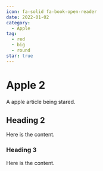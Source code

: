 ```yaml
---
icon: fa-solid fa-book-open-reader
date: 2022-01-02
category:
  - Apple
tag:
  - red
  - big
  - round
star: true
---
```


# Apple 2

A apple article being stared.

<!-- more -->

## Heading 2

Here is the content.

### Heading 3

Here is the content.
